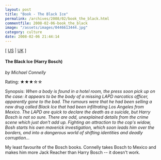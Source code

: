 ```yaml
---
layout: post
title: "Book - The Black Ice"
permalink: /archives/2008/02/book_the_black.html
commentfile: 2008-02-06-book_the_black
image: "/assets/images/0446613444.jpg"
category: culture
date: 2008-02-06 21:44:14
---
```


\[ [US](http://www.amazon.com/o/asin/0446613444) | [UK](http://www.amazon.co.uk/o/asin/0446613444) \]

#### The Black Ice (Harry Bosch)

<em>by Michael Connelly</em>

Rating: ★★★☆☆

<div class="book_synopsis" markdown="1">
Synopsis: <em>When a body is found in a hotel room, the press soon pick up on the case: it appears to be the body of a missing LAPD narcotics officer, apparently gone to the bad. The rumours were that he had been selling a new drug called Black Ice that had been infiltrating Los Angeles from Mexico. The LAPD are quick to declare the death as a suicide, but Harry Bosch is not so sure. There are odd, unexplained details from the crime scene which just don't add up. Fighting an attraction to the cop's widow, Bosh starts his own maverick investigation, which soon leads him over the borders, and into a dangerous world of shifting identities and deadly corruption...</em>
</div>

My least favourite of the Bosch books. Connelly takes Bosch to Mexico and makes him more Jack Reacher than Harry Bosch -- it doesn't work.
